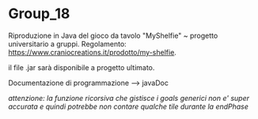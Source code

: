 # Group_18

Riproduzione in Java del gioco da tavolo "MyShelfie" ~ progetto universitario a gruppi.
Regolamento: https://www.craniocreations.it/prodotto/my-shelfie.

il file .jar sarà disponibile a progetto ultimato.

Documentazione di programmazione --> javaDoc

*attenzione: la funzione ricorsiva che gistisce i goals generici non e' super accurata e quindi potrebbe non contare qualche tile durante la endPhase*



